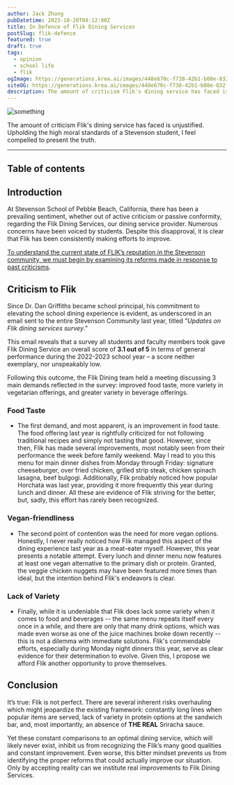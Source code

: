 ```yaml
---
author: Jack Zhong
pubDatetime: 2023-10-20T04:12:00Z
title: In Defence of Flik Dining Services
postSlug: flik-defence
featured: true
draft: true
tags:
  - opinion
  - school life
  - flik
ogImage: https://generations.krea.ai/images/448e670c-f738-42b1-b08e-832fbe7cfc19.webp
siteOG: https://generations.krea.ai/images/448e670c-f738-42b1-b08e-832fbe7cfc19.webp
description: The amount of criticism Flik's dining service has faced is unjustified, and thus I feel compelled to present the truth.
---
```


<img src="https://generations.krea.ai/images/448e670c-f738-42b1-b08e-832fbe7cfc19.webp" alt="something">

The amount of criticism Flik's dining service has faced is unjustified. Upholding the high moral standards of a Stevenson student, I feel compelled to present the truth.

---

## Table of contents

## Introduction

At Stevenson School of Pebble Beach, California, there has been a prevailing sentiment, whether out of active criticism or passive conformity, regarding the Flik Dining Services, our dining service provider. Numerous concerns have been voiced by students. Despite this disapproval, it is clear that Flik has been consistently making efforts to improve.

<u>To understand the current state of FLIK’s reputation in the Stevenson community, we must begin by examining its reforms made in response to past criticisms</u>.

## Criticism to Flik

Since Dr. Dan Griffiths became school principal, his commitment to elevating the school dining experience is evident, as underscored in an email sent to the entire Stevenson Community last year, titled “_Updates on Flik dining services survey_.”

This email reveals that a survey all students and faculty members took gave Flik Dining Service an overall score of **3.1 out of 5** in terms of general performance during the 2022-2023 school year – a score neither exemplary, nor unspeakably low.

Following this outcome, the Flik Dining team held a meeting discussing 3 main demands reflected in the survey: improved food taste, more variety in vegetarian offerings, and greater variety in beverage offerings.

### Food Taste

- The first demand, and most apparent, is an improvement in food taste. The food offering last year is rightfully criticized for not following traditional recipes and simply not tasting that good. However, since then, Flik has made several improvements, most notably seen from their performance the week before family weekend. May I read to you this menu for main dinner dishes from Monday through Friday: signature cheeseburger, over fried chicken, grilled strip steak, chicken spinach lasagna, beef bulgogi. Additionally, Flik probably noticed how popular Horchata was last year, providing it more frequently this year during lunch and dinner. All these are evidence of Flik striving for the better, but, sadly, this effort has rarely been recognized.

### Vegan-friendliness

- The second point of contention was the need for more vegan options. Honestly, I never really noticed how Flik managed this aspect of the dining experience last year as a meat-eater myself. However, this year presents a notable attempt. Every lunch and dinner menu now features at least one vegan alternative to the primary dish or protein. Granted, the veggie chicken nuggets may have been featured more times than ideal, but the intention behind Flik's endeavors is clear.

### Lack of Variety

- Finally, while it is undeniable that Flik does lack some variety when it comes to food and beverages -- the same menu repeats itself every once in a while, and there are only that many drink options, which was made even worse as one of the juice machines broke down recently -- this is not a dilemma with immediate solutions. Flik's commendable efforts, especially during Monday night dinners this year, serve as clear evidence for their determination to evolve. Given this, I propose we afford Flik another opportunity to prove themselves.

## Conclusion

It’s true: Flik is not perfect. There are several inherent risks overhauling which might jeopardize the existing framework: constantly long lines when popular items are served, lack of variety in protein options at the sandwich bar, and, most importantly, an absence of **THE REAL** Sriracha sauce.

Yet these constant comparisons to an optimal dining service, which will likely never exist, inhibit us from recognizing the Flik’s many good qualities and constant improvement. Even worse, this bitter mindset prevents us from identifying the proper reforms that could actually improve our situation. Only by accepting reality can we institute real improvements to Flik Dining Services.
